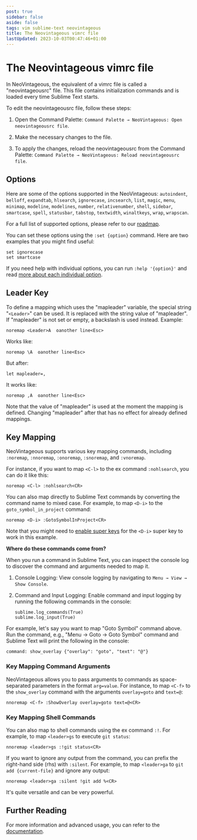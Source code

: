 ```yaml
---
post: true
sidebar: false
aside: false
tags: vim sublime-text neovintageous
title: The Neovintageous vimrc file
lastUpdated: 2023-10-03T00:47:46+01:00
---
```


# The Neovintageous vimrc file

In NeoVintageous, the equivalent of a vimrc file is called a "neovintageousrc" file. This file contains initialization commands and is loaded every time Sublime Text starts.

To edit the neovintageousrc file, follow these steps:

1. Open the Command Palette: `Command Palette → NeoVintageous: Open neovintageousrc file`.

2. Make the necessary changes to the file.

3. To apply the changes, reload the neovintageousrc from the Command Palette: `Command Palette → NeoVintageous: Reload neovintageousrc file`.

## Options

Here are some of the options supported in the NeoVintageous: `autoindent`, `belloff`, `expandtab`, `hlsearch`, `ignorecase`, `incsearch`, `list`, `magic`, `menu`, `minimap`, `modeline`, `modelines`, `number`, `relativenumber`, `shell`, `sidebar`, `smartcase`, `spell`, `statusbar`, `tabstop`, `textwidth`, `winaltkeys`, `wrap`, `wrapscan`.

For a full list of supported options, please refer to our [roadmap](https://github.com/NeoVintageous/NeoVintageous/blob/master/ROADMAP.md).

You can set these options using the `:set {option}` command. Here are two examples that you might find useful:

```vim
set ignorecase
set smartcase
```

If you need help with individual options, you can run `:help '{option}'` and read [more about each individual option](/2023/06/05/neovintageous-options/).

## Leader Key

To define a mapping which uses the "mapleader" variable, the special string
"`<Leader>`" can be used.  It is replaced with the string value of
"mapleader".  If "mapleader" is not set or empty, a backslash is used
instead. Example:

```vim
noremap <Leader>A  oanother line<Esc>
```

Works like:

```vim
noremap \A  oanother line<Esc>
```

But after:

```vim
let mapleader=,
```

It works like:

```vim
noremap ,A  oanother line<Esc>
```

Note that the value of "mapleader" is used at the moment the mapping is
defined.  Changing "mapleader" after that has no effect for already defined
mappings.

## Key Mapping

NeoVintageous supports various key mapping commands, including `:noremap`, `:nnoremap`, `:onoremap`, `:snoremap`, and `:vnoremap`.

For instance, if you want to map `<C-l>` to the ex command `:nohlsearch`, you can do it like this:

```vim
noremap <C-l> :nohlsearch<CR>
```

You can also map directly to Sublime Text commands by converting the command name to mixed case. For example, to map `<D-i>` to the `goto_symbol_in_project` command:

```vim
noremap <D-i> :GotoSymbolInProject<CR>
```

Note that you might need to [enable super keys](/2022/09/22/neovintageous-super-keys/) for the `<D-i>` super key to work in this example.

**Where do these commands come from?**

When you run a command in Sublime Text, you can inspect the console log to discover the command and arguments needed to map it.

1. Console Logging: View console logging by navigating to `Menu → View → Show Console`.

2. Command and Input Logging: Enable command and input logging by running the following commands in the console:

   ```
   sublime.log_commands(True)
   sublime.log_input(True)
   ```

For example, let's say you want to map "Goto Symbol" command above. Run the command, e.g., "Menu → Goto → Goto Symbol" command and Sublime Text will print the following in the console:

```
command: show_overlay {"overlay": "goto", "text": "@"}
```

### Key Mapping Command Arguments

NeoVintageous allows you to pass arguments to commands as space-separated parameters in the format `arg=value`. For instance, to map `<C-f>` to the `show_overlay` command with the arguments `overlay=goto` and `text=@`:

```vim
nnoremap <C-f> :ShowOverlay overlay=goto text=@<CR>
```

### Key Mapping Shell Commands

You can also map to shell commands using the ex command `:!`. For example, to map `<leader>gs` to execute `git status`:

```vim
nnoremap <leader>gs :!git status<CR>
```

If you want to ignore any output from the command, you can prefix the right-hand side (rhs) with `:silent`. For example, to map `<leader>ga` to `git add {current-file}` and ignore any output:

```vim
nnoremap <leader>ga :silent !git add %<CR>
```

It's quite versatile and can be very powerful.

## Further Reading

For more information and advanced usage, you can refer to the [documentation](https://github.com/NeoVintageous/NeoVintageous).

